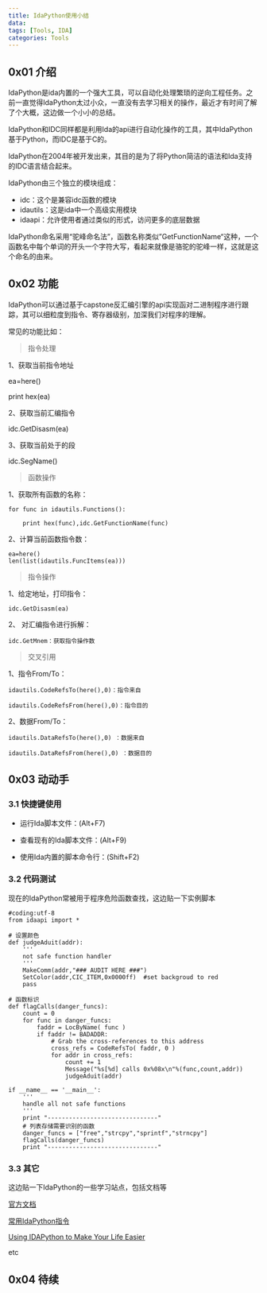 ```yaml
---
title: IdaPython使用小结
data:
tags: [Tools, IDA]
categories: Tools
---
```


## 0x01 介绍    

IdaPython是ida内置的一个强大工具，可以自动化处理繁琐的逆向工程任务。之前一直觉得IdaPython太过小众，一直没有去学习相关的操作，最近才有时间了解了个大概，这边做一个小小的总结。  

IdaPython和IDC同样都是利用Ida的api进行自动化操作的工具，其中IdaPython基于Python，而IDC是基于C的。  

IdaPython在2004年被开发出来，其目的是为了将Python简洁的语法和Ida支持的IDC语言结合起来。  

IdaPython由三个独立的模块组成：    

- idc：这个是兼容idc函数的模块  
- idautils：这是ida中一个高级实用模块  
- idaapi：允许使用者通过类似的形式，访问更多的底层数据  

IdaPython命名采用“驼峰命名法”，函数名称类似”GetFunctionName“这种，一个函数名中每个单词的开头一个字符大写，看起来就像是骆驼的驼峰一样，这就是这个命名的由来。  



## 0x02 功能  

IdaPython可以通过基于capstone反汇编引擎的api实现函对二进制程序进行跟踪，其可以细粒度到指令、寄存器级别，加深我们对程序的理解。  

常见的功能比如：  

> 指令处理

1、获取当前指令地址  

ea=here() 

print hex(ea)

2、获取当前汇编指令

idc.GetDisasm(ea)

3、获取当前处于的段

idc.SegName()



> 函数操作

1、获取所有函数的名称：

```
for func in idautils.Functions():

	print hex(func),idc.GetFunctionName(func)
```

2、计算当前函数指令数：

```
ea=here()
len(list(idautils.FuncItems(ea)))
```



> 指令操作

1、给定地址，打印指令：

`idc.GetDisasm(ea)`

2、	对汇编指令进行拆解：

`idc.GetMnem：获取指令操作数`



> 交叉引用

1、指令From/To：

`idautils.CodeRefsTo(here(),0)：指令来自`

`idautils.CodeRefsFrom(here(),0)：指令目的`

2、数据From/To：

`idautils.DataRefsTo(here(),0) ：数据来自`

`idautils.DataRefsFrom(here(),0) ：数据目的`





## 0x03 动动手  

### 3.1 快捷键使用  

- 运行Ida脚本文件：(Alt+F7)

- 查看现有的Ida脚本文件：(Alt+F9)  

- 使用Ida内置的脚本命令行：(Shift+F2)  

  

### 3.2 代码测试  

现在的IdaPython常被用于程序危险函数查找，这边贴一下实例脚本  

```
#coding:utf-8
from idaapi import *

# 设置颜色
def judgeAduit(addr):
    '''
    not safe function handler
    '''
    MakeComm(addr,"### AUDIT HERE ###")
    SetColor(addr,CIC_ITEM,0x0000ff)  #set backgroud to red
    pass

# 函数标识  
def flagCalls(danger_funcs):
    count = 0
    for func in danger_funcs:      
        faddr = LocByName( func )     
        if faddr != BADADDR: 
            # Grab the cross-references to this address         
            cross_refs = CodeRefsTo( faddr, 0 )                       
            for addr in cross_refs:
                count += 1 
                Message("%s[%d] calls 0x%08x\n"%(func,count,addr))  
                judgeAduit(addr)
                    
if __name__ == '__main__':
    '''
    handle all not safe functions
    '''
    print "-------------------------------"
    # 列表存储需要识别的函数
    danger_funcs = ["free","strcpy","sprintf","strncpy"] 
    flagCalls(danger_funcs)
    print "-------------------------------"
```



###  

### 3.3 其它  

这边贴一下IdaPython的一些学习站点，包括文档等

[官方文档](https://www.hex-rays.com/products/ida/support/idapython_docs/ )

[常用IdaPython指令](https://www.cnblogs.com/0xHack/p/9399321.html)

[Using IDAPython to Make Your Life Easier](https://unit42.paloaltonetworks.com/using-idapython-to-make-your-life-easier-part-1/)

etc



## 0x04 待续





